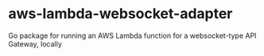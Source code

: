 # aws-lambda-websocket-adapter
Go package for running an AWS Lambda function for a websocket-type API Gateway, locally
